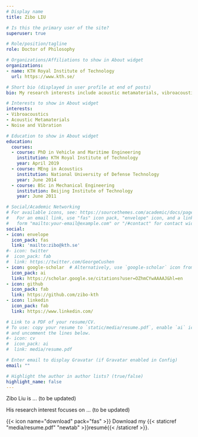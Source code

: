 ```yaml
---
# Display name
title: Zibo LIU

# Is this the primary user of the site?
superuser: true

# Role/position/tagline
role: Doctor of Philosophy

# Organizations/Affiliations to show in About widget
organizations:
- name: KTH Royal Institute of Technology
  url: https://www.kth.se/

# Short bio (displayed in user profile at end of posts)
bio: My research interests include acoustic metamaterials, vibroacoustics, noise and vibration.

# Interests to show in About widget
interests:
- Vibroacoustics
- Acoustic Metamaterials
- Noise and Vibration

# Education to show in About widget
education:
  courses:
  - course: PhD in Vehicle and Maritime Engineering
    institution: KTH Royal Institute of Technology
    year: April 2019
  - course: MEng in Acoustics
    institution: National University of Defense Technology
    year: June 2014
  - course: BSc in Mechanical Engineering
    institution: Beijing Institute of Technology
    year: June 2011

# Social/Academic Networking
# For available icons, see: https://sourcethemes.com/academic/docs/page-builder/#icons
#   For an email link, use "fas" icon pack, "envelope" icon, and a link in the
#   form "mailto:your-email@example.com" or "/#contact" for contact widget.
social:
- icon: envelope
  icon_pack: fas
  link: 'mailto:zibo@kth.se'
#- icon: twitter
#  icon_pack: fab
#  link: https://twitter.com/GeorgeCushen
- icon: google-scholar  # Alternatively, use `google-scholar` icon from `ai` icon pack
  icon_pack: ai
  link: https://scholar.google.se/citations?user=OZhmCYwAAAAJ&hl=en
- icon: github
  icon_pack: fab
  link: https://github.com/zibo-kth
- icon: linkedin
  icon_pack: fab
  link: https://www.linkedin.com/

# Link to a PDF of your resume/CV.
# To use: copy your resume to `static/media/resume.pdf`, enable `ai` icons in `params.toml`, 
# and uncomment the lines below.
#- icon: cv
#  icon_pack: ai
#  link: media/resume.pdf

# Enter email to display Gravatar (if Gravatar enabled in Config)
email: ""

# Highlight the author in author lists? (true/false)
highlight_name: false
---
```


Zibo Liu is ... (to be updated)

His research interest focuses on ... (to be updated)

{{< icon name="download" pack="fas" >}} Download my {{< staticref "media/resume.pdf" "newtab" >}}resumé{{< /staticref >}}.
